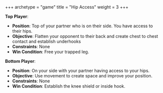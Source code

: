 +++
archetype = "game"
title = "Hip Access"
weight = 3
+++

**Top Player**:
  * **Position**: Top of your partner who is on their side. You have access to their hips.
  * **Objective**: Flatten your opponent to their back and create chest to chest contact and establish underhooks
  * **Constraints**: None
  * **Win Condition**: Free your trapped leg.

**Bottom Player**:
  * **Position**: On your side with your partner having access to your hips.
  * **Objective**: Use movement to create space and improve your position.
  * **Constraints**: None
  * **Win Condition**: Establish the knee shield or inside hook.

